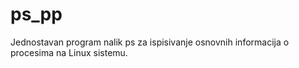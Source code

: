 # ps_pp
Jednostavan program nalik ps za ispisivanje osnovnih informacija o procesima na Linux sistemu.
